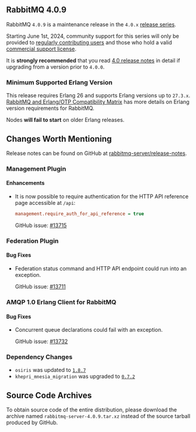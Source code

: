 ## RabbitMQ 4.0.9

RabbitMQ `4.0.9` is a maintenance release in the `4.0.x` [release series](https://www.rabbitmq.com/release-information).

Starting June 1st, 2024, community support for this series will only be provided to [regularly contributing users](https://github.com/rabbitmq/rabbitmq-server/blob/main/COMMUNITY_SUPPORT.md) and those
who hold a valid [commercial support license](https://tanzu.vmware.com/rabbitmq/oss).

It is **strongly recommended** that you read [4.0 release notes](https://github.com/rabbitmq/rabbitmq-server/releases/tag/v4.0.1)
in detail if upgrading from a version prior to `4.0.0`.


### Minimum Supported Erlang Version

This release requires Erlang 26 and supports Erlang versions up to `27.3.x`.
[RabbitMQ and Erlang/OTP Compatibility Matrix](https://www.rabbitmq.com/docs/which-erlang) has more details on
Erlang version requirements for RabbitMQ.

Nodes **will fail to start** on older Erlang releases.


## Changes Worth Mentioning

Release notes can be found on GitHub at [rabbitmq-server/release-notes](https://github.com/rabbitmq/rabbitmq-server/tree/v4.0.x/release-notes).


### Management Plugin

#### Enhancements

 * It is now possible to require authentication for the HTTP API reference page
   accessible at `/api`:

   ```ini
   management.require_auth_for_api_reference = true
   ```

   GitHub issue: [#13715](https://github.com/rabbitmq/rabbitmq-server/pull/13715)


### Federation Plugin

#### Bug Fixes

 * Federation status command and HTTP API endpoint could run into an exception.

   GitHub issue: [#13711](https://github.com/rabbitmq/rabbitmq-server/pull/13711)


### AMQP 1.0 Erlang Client for RabbitMQ

#### Bug Fixes

 * Concurrent queue declarations could fail with an exception.

   GitHub issue: [#13732](https://github.com/rabbitmq/rabbitmq-server/pull/13732)


### Dependency Changes

 * `osiris` was updated to [`1.8.7`](https://github.com/rabbitmq/osiris/releases)
 * `khepri_mnesia_migration` was upgraded to [`0.7.2`](https://github.com/rabbitmq/khepri_mnesia_migration/releases)


## Source Code Archives

To obtain source code of the entire distribution, please download the archive named `rabbitmq-server-4.0.9.tar.xz`
instead of the source tarball produced by GitHub.
